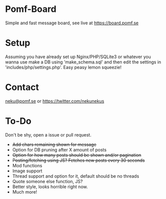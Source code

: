 # Pomf-Board
 Simple and fast message board, see live at https://board.pomf.se

# Setup
Assuming you have already set up Nginx/PHP/SQLite3 or whatever you wanna use make a DB using 'make_schema.sql' and then edit the settings in 'includes/php/settings.php'. Easy peasy lemon squeezie!

# Contact
neku@pomf.se or https://twitter.com/nekunekus

# To-Do
Don't be shy, open a issue or pull request.

* ~~Add chars remaining shown for message~~
* Option for DB pruning after X amount of posts
* ~~Option for how many posts should be shown and/or pagination~~
* ~~Posting/fetching using JS? Fetches new posts every 30 seconds~~
* Mod functions
* Image support
* Thread support and option for it, default should be no threads
* Quote someone else function, JS?
* Better style, looks horrible right now.
* Much more!
